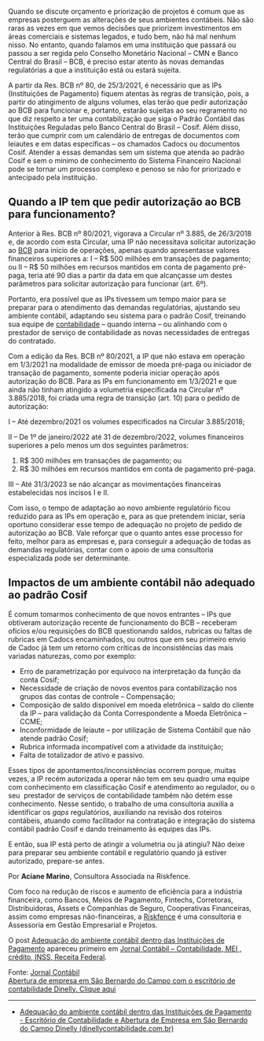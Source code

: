 
Quando se discute orçamento e priorização de projetos é comum que as empresas posterguem as alterações de seus ambientes contábeis. Não são raras as vezes em que vemos decisões que priorizem investimentos em áreas comerciais e sistemas legados, e tudo bem, não há mal nenhum nisso. No entanto, quando falamos em uma instituição que passará ou passou a ser regida pelo Conselho Monetário Nacional – CMN e Banco Central do Brasil – BCB, é preciso estar atento às novas demandas regulatórias a que a instituição está ou estará sujeita.

A partir da Res. BCB nº 80, de 25/3/2021, é necessário que as IPs (Instituições de Pagamento) fiquem atentas às regras de transição, pois, a partir do atingimento de alguns volumes, elas terão que pedir autorização ao BCB para funcionar e, portanto, estarão sujeitas ao seu regramento no que diz respeito a ter uma contabilização que siga o Padrão Contábil das Instituições Reguladas pelo Banco Central do Brasil – Cosif. Além disso, terão que cumprir com um calendário de entregas de documentos com leiautes e em datas específicas – os chamados Cadocs ou documentos Cosif. Atender a essas demandas sem um sistema que atenda ao padrão Cosif e sem o mínimo de conhecimento do Sistema Financeiro Nacional pode se tornar um processo complexo e penoso se não for priorizado e antecipado pela instituição.

## **Quando a IP tem que pedir autorização ao BCB para funcionamento?**

Anterior à Res. BCB nº 80/2021, vigorava a Circular nº 3.885, de 26/3/2018 e, de acordo com esta Circular, uma IP não necessitava solicitar autorização ao [BCB](https://www.jornalcontabil.com.br/nova-fase-do-dinheiro-esquecido-comeca-em-maio/) para início de operações, apenas quando apresentasse valores financeiros superiores a: I – R$ 500 milhões em transações de pagamento; ou II – R$ 50 milhões em recursos mantidos em conta de pagamento pré-paga, teria até 90 dias a partir da data em que alcançasse um destes parâmetros para solicitar autorização para funcionar (art. 6º).

Portanto, era possível que as IPs tivessem um tempo maior para se preparar para o atendimento das demandas regulatórias, ajustando seu ambiente contábil, adaptando seu sistema para o padrão Cosif, treinando sua equipe de [contabilidade](https://www.jornalcontabil.com.br/contabilidade-digital-e-contabilidade-tradicional-entenda-a-diferenca/) – quando interna – ou alinhando com o prestador de serviço de contabilidade as novas necessidades de entregas do contratado.

Com a edição da Res. BCB nº 80/2021, a IP que não estava em operação em 1/3/2021 na modalidade de emissor de moeda pré-paga ou iniciador de transação de pagamento, somente poderia iniciar operação após autorização do BCB. Para as IPs em funcionamento em 1/3/2021 e que ainda não tinham atingido a volumetria especificada na Circular nº 3.885/2018, foi criada uma regra de transição (art. 10) para o pedido de autorização:

I – Até dezembro/2021 os volumes especificados na Circular 3.885/2018;

II – De 1º de janeiro/2022 até 31 de dezembro/2022, volumes financeiros superiores a pelo menos um dos seguintes parâmetros:

1.  R$ 300 milhões em transações de pagamento; ou
2.  R$ 30 milhões em recursos mantidos em conta de pagamento pré-paga.

III – Até 31/3/2023 se não alcançar as movimentações financeiras estabelecidas nos incisos I e II.

Com isso, o tempo de adaptação ao novo ambiente regulatório ficou reduzido para as IPs em operação e, para as que pretendem iniciar, seria oportuno considerar esse tempo de adequação no projeto de pedido de autorização ao BCB. Vale reforçar que o quanto antes esse processo for feito, melhor para as empresas e, para conseguir a adequação de todas as demandas regulatórias, contar com o apoio de uma consultoria especializada pode ser determinante. 

## **Impactos de um ambiente contábil não adequado ao padrão Cosif**

É comum tomarmos conhecimento de que novos entrantes – IPs que obtiveram autorização recente de funcionamento do BCB – receberam ofícios e/ou requisições do BCB questionando saldos, rubricas ou faltas de rubricas em Cadocs encaminhados, ou outros que em seu primeiro envio de Cadoc já tem um retorno com críticas de inconsistências das mais variadas naturezas, como por exemplo:

-   Erro de parametrização por equívoco na interpretação da função da conta Cosif;
-   Necessidade de criação de novos eventos para contabilização nos grupos das contas de controle – Compensação;
-   Composição de saldo disponível em moeda eletrônica – saldo do cliente da IP – para validação da Conta Correspondente a Moeda Eletrônica – CCME;
-   Inconformidade de leiaute – por utilização de Sistema Contábil que não atende padrão Cosif;
-   Rubrica informada incompatível com a atividade da instituição;
-   Falta de totalizador de ativo e passivo.

Esses tipos de apontamentos/inconsistências ocorrem porque, muitas vezes, a IP recém autorizada a operar não tem em seu quadro uma equipe com conhecimento em classificação Cosif e atendimento ao regulador, ou o seu  prestador de serviços de contabilidade também não detém esse conhecimento. Nesse sentido, o trabalho de uma consultoria auxilia a identificar os _gaps_ regulatórios, auxiliando na revisão dos roteiros contábeis, atuando como facilitador na contratação e integração do sistema contábil padrão Cosif e dando treinamento às equipes das IPs.

E então, sua IP está perto de atingir a volumetria ou já atingiu? Não deixe para preparar seu ambiente contábil e regulatório quando já estiver autorizado, prepare-se antes.

Por **Aciane Marino**, Consultora Associada na Riskfence. 

Com foco na redução de riscos e aumento de eficiência para a indústria financeira, como Bancos, Meios de Pagamento, Fintechs, Corretoras, Distribuidoras, Assets e Companhias de Seguro, Cooperativas Financeiras, assim como empresas não-financeiras, a [Riskfence](https://www.riskfence.com/) é uma consultoria e Assessoria em Gestão Empresarial e Projetos.

O post [Adequação do ambiente contábil dentro das Instituições de Pagamento](https://www.jornalcontabil.com.br/adequacao-do-ambiente-contabil-dentro-das-instituicoes-de-pagamento/) apareceu primeiro em [Jornal Contábil – Contabilidade, MEI , crédito, INSS, Receita Federal](https://www.jornalcontabil.com.br/).

Fonte: [Jornal Contábil](https://www.jornalcontabil.com.br/adequacao-do-ambiente-contabil-dentro-das-instituicoes-de-pagamento/)  
[Abertura de empresa em São Bernardo do Campo com o escritório de contabilidade Dinelly. Clique aqui](http://dinellycontabilidade.com.br/abertura-de-empresa-em-sao-bernardo-do-campo/)

---

- [Adequação do ambiente contábil dentro das Instituições de Pagamento - Escritório de Contabilidade e Abertura de Empresa em São Bernardo do Campo Dinelly (dinellycontabilidade.com.br)](https://dinellycontabilidade.com.br/adequacao-do-ambiente-contabil-dentro-das-instituicoes-de-pagamento/)